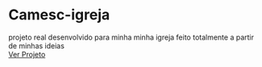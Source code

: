 # Camesc-igreja
 projeto real desenvolvido para minha minha igreja feito totalmente a partir de minhas ideias
 <br>
  <a href="https://eliasafecode.github.io/Camesc-igreja/index.html">Ver Projeto</a>

